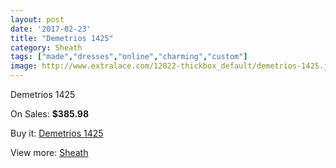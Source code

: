 ```yaml
---
layout: post
date: '2017-02-23'
title: "Demetrios 1425"
category: Sheath
tags: ["made","dresses","online","charming","custom"]
image: http://www.extralace.com/12822-thickbox_default/demetrios-1425.jpg
---
```

Demetrios 1425

On Sales: **$385.98**
<a href="https://www.extralace.com/sheath/6033-demetrios-1425.html"><amp-img layout="responsive" width="600" height="600" src="//www.extralace.com/12822-thickbox_default/demetrios-1425.jpg" alt="Demetrios 1425 0" /></a>
<a href="https://www.extralace.com/sheath/6033-demetrios-1425.html"><amp-img layout="responsive" width="600" height="600" src="//www.extralace.com/12823-thickbox_default/demetrios-1425.jpg" alt="Demetrios 1425 1" /></a>

Buy it: [Demetrios 1425](https://www.extralace.com/sheath/6033-demetrios-1425.html "Demetrios 1425")

View more: [Sheath](https://www.extralace.com/7-sheath "Sheath")